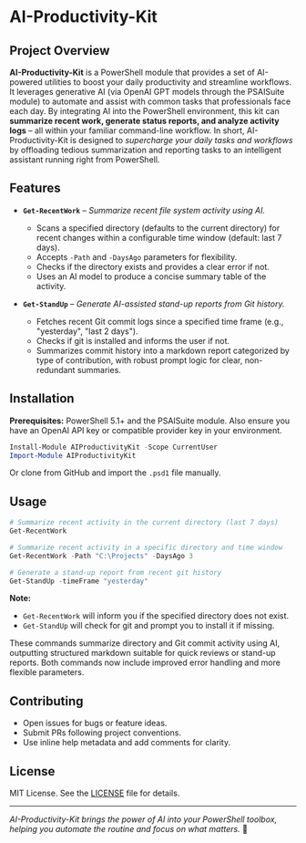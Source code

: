 # AI-Productivity-Kit

## Project Overview

**AI-Productivity-Kit** is a PowerShell module that provides a set of AI-powered utilities to boost your daily productivity and streamline workflows. It leverages generative AI (via OpenAI GPT models through the PSAISuite module) to automate and assist with common tasks that professionals face each day. By integrating AI into the PowerShell environment, this kit can **summarize recent work, generate status reports, and analyze activity logs** – all within your familiar command-line workflow. In short, AI-Productivity-Kit is designed to *supercharge your daily tasks and workflows* by offloading tedious summarization and reporting tasks to an intelligent assistant running right from PowerShell.

## Features

- **`Get-RecentWork`** – *Summarize recent file system activity using AI.*
  - Scans a specified directory (defaults to the current directory) for recent changes within a configurable time window (default: last 7 days).
  - Accepts `-Path` and `-DaysAgo` parameters for flexibility.
  - Checks if the directory exists and provides a clear error if not.
  - Uses an AI model to produce a concise summary table of the activity.

- **`Get-StandUp`** – *Generate AI-assisted stand-up reports from Git history.*
  - Fetches recent Git commit logs since a specified time frame (e.g., "yesterday", "last 2 days").
  - Checks if git is installed and informs the user if not.
  - Summarizes commit history into a markdown report categorized by type of contribution, with robust prompt logic for clear, non-redundant summaries.

## Installation

**Prerequisites:** PowerShell 5.1+ and the PSAISuite module. Also ensure you have an OpenAI API key or compatible provider key in your environment.

```powershell
Install-Module AIProductivityKit -Scope CurrentUser
Import-Module AIProductivityKit
```

Or clone from GitHub and import the `.psd1` file manually.

## Usage


```powershell
# Summarize recent activity in the current directory (last 7 days)
Get-RecentWork

# Summarize recent activity in a specific directory and time window
Get-RecentWork -Path "C:\Projects" -DaysAgo 3

# Generate a stand-up report from recent git history
Get-StandUp -timeFrame "yesterday"
```

**Note:**
- `Get-RecentWork` will inform you if the specified directory does not exist.
- `Get-StandUp` will check for git and prompt you to install it if missing.


These commands summarize directory and Git commit activity using AI, outputting structured markdown suitable for quick reviews or stand-up reports. Both commands now include improved error handling and more flexible parameters.

## Contributing

- Open issues for bugs or feature ideas.
- Submit PRs following project conventions.
- Use inline help metadata and add comments for clarity.

## License

MIT License. See the [LICENSE](./LICENSE) file for details.

---

*AI-Productivity-Kit brings the power of AI into your PowerShell toolbox, helping you automate the routine and focus on what matters.* 🚀
